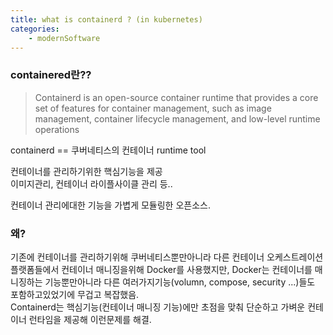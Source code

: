 ```yaml
---
title: what is containerd ? (in kubernetes)
categories: 
    - modernSoftware 
---
```



### containered란?? 
> Containerd is an open-source container runtime that provides a core set of features for container management, such as image management, container lifecycle management, and low-level runtime operations

containerd == 쿠버네티스의 컨테이너 runtime tool <br>

컨테이너를 관리하기위한 핵심기능을 제공 <br>
이미지관리, 컨테이너 라이플사이클 관리 등..<br>

컨테이너 관리에대한 기능을 가볍게 모듈링한 오픈소스. <br>


### 왜? 
기존에 컨테이너를 관리하기위해 쿠버네티스뿐만아니라 다른 컨테이너 오케스트레이션 플랫폼들에서 컨테이너 매니징을위해 Docker를 사용했지만, Docker는 컨테이너를 매니징하는 기능뿐만아니라 다른 여러가지기능(volumn, compose, security ...)들도 포함하고있었기에 무겁고 복잡했음. <br>
Containerd는 핵심기능(컨테이너 매니징 기능)에만 초점을 맞춰 단순하고 가벼운 컨테이너 런타임을 제공해 이런문제를 해결. <br>
